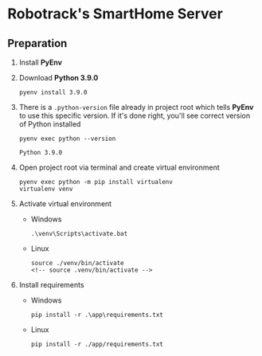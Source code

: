 # Robotrack's SmartHome Server

## Preparation

1. Install **PyEnv**
2. Download **Python 3.9.0**

   ```shell
   pyenv install 3.9.0
   ``` 

3. There is a `.python-version` file already in project root which tells **PyEnv** to use this specific version. If it's done right, you'll see correct version of Python installed

   ```shell
   pyenv exec python --version
   ``` 
   ```
   Python 3.9.0
   ```
    
4. Open project root via terminal and create virtual environment

   ```shell
   pyenv exec python -m pip install virtualenv
   virtualenv venv
   ```

5. Activate virtual environment

   - Windows
 
     ```shell
     .\venv\Scripts\activate.bat
     ```

   - Linux

     ```shell
     source ./venv/bin/activate
     <!-- source .venv/bin/activate -->
     ```

6. Install requirements

   - Windows
 
     ```shell
     pip install -r .\app\requirements.txt 
     ```

   - Linux

     ```shell
     pip install -r ./app/requirements.txt
     ```
